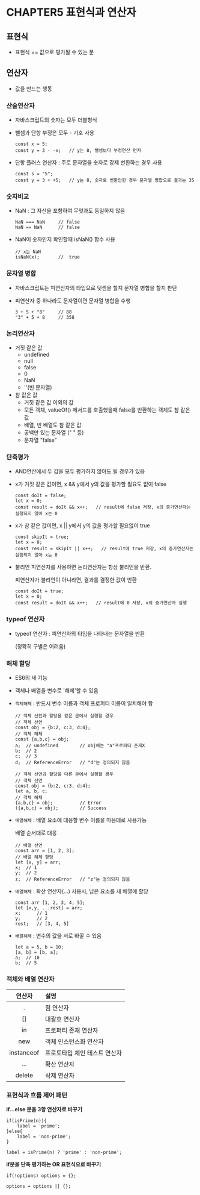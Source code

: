 # CHAPTER5 표현식과 연산자

## 표현식

* 표현식 == 값으로 평가될 수 있는 문

## 연산자

* 값을 만드는 행동

### 산술연산자

* 자바스크립트의 숫자는 모두 더블형식
* 뺄셈과 단항 부정은 모두 - 기호 사용

  ```text
  const x = 5;
  const y = 3 - -x;   // y는 8, 뺄셈보다 부정연산 먼저
  ```

* 단항 플러스 연산자 : 주로 문자열을 숫자로 강제 변환하는 경우 사용

  ```text
  const s = "5";
  const y = 3 + +5;   // y는 8, 숫자로 변환안한 경우 문자열 병합으로 결과는 35
  ```

### 숫자비교

* NaN : 그 자신을 포함하여 무엇과도 동일하지 않음

  ```text
  NaN === NaN     // false
  NaN == NaN      // false
  ```

* NaN이 숫자인지 확인할때 isNaN\(\) 함수 사용

  ```text
  // x는 NaN
  isNaN(x);       //  true
  ```

### 문자열 병합

* 자바스크립트는 피연산자의 타입으로 덧셈을 할지 문자열 병합을 할지 판단
* 피연산자 중 하나라도 문자열이면 문자열 병합을 수행

  ```text
  3 + 5 + "8"     // 88
  "3" + 5 + 8     // 358
  ```

### 논리연산자

* 거짓 같은 값
  * undefined
  * null
  * false
  * 0
  * NaN
  * ''\(빈 문자열\)
* 참 값은 값
  * 거짓 같은 값 이외의 값
  * 모든 객체, valueOf\(\) 메서드를 호출했을때 false를 반환하는 객체도 참 같은 값
  * 배열, 빈 배열도 참 같은 값
  * 공백만 있는 문자열 \("  " 등\)
  * 문자열 "false"

### 단축평가

* AND연산에서 두 값을 모두 평가하지 않아도 될 경우가 있음
* x가 거짓 같은 값이면, x && y에서 y의 값을 평가할 필요도 없이 false

  ```text
  const doIt = false;
  let x = 0;
  const result = doIt && x++;   // result에 false 저장, x의 증가연산자는 실행되지 않아 x는 0
  ```

* x가 참 같은 값이면, x \|\| y에서 y의 값을 평가할 필요없이 true

  ```text
  const skipIt = true;
  let x = 0;
  const result = skipIt || x++;   // result에 true 저장, x의 증가연산자는 실행되지 않아 x는 0
  ```

* 불리언 피연산자를 사용하면 논리연산자는 항상 불리언을 반환.  

  피연산자가 불리언이 아니라면, 결과를 결정한 값이 반환

  ```text
  const doIt = true;
  let x = 0;
  const result = doIt && x++;   // result에 0 저장, x의 증가연산자 실행
  ```

### typeof 연산자

* typeof 연산자 : 피연산자의 타입을 나타내는 문자열을 반환  

  \(정확히 구별은 어려움\)

### 해체 할당

* ES6의 새 기능
* 객체나 배열을 변수로 '해체'할 수 있음
* `객체해체` : 반드시 변수 이름과 객체 프로퍼티 이름이 일치해야 함

  ```text
  // 객체 선언과 할당을 같은 문에서 실행할 경우
  // 객체 선언
  const obj = {b:2, c:3, d:4};
  // 객체 해체
  const {a,b,c} = obj;
  a;  // undefined        // obj에는 "a"프로퍼티 존재X
  b;  // 2
  c;  // 3
  d;  // ReferenceError   // "d"는 정의되지 않음
  ```

  ```text
  // 객체 선언과 할당을 다른 문에서 실행할 경우
  // 객체 선언
  const obj = {b:2, c:3, d:4};
  let a, b, c;
  // 객체 해체
  {a,b,c} = obj;          // Error
  ({a,b,c} = obj);        // Success
  ```

* `배열해체` : 배열 요소에 대응할 변수 이름을 마음대로 사용가능  

  배열 순서대로 대응

  ```text
  // 배열 선언
  const arr = [1, 2, 3];
  // 배열 해체 할당
  let [x, y] = arr;
  x;  // 1
  y;  // 2
  z;  // ReferenceError   // "z"는 정의되지 않음
  ```

* `배열해체` : 확산 연산자\(...\) 사용시, 남은 요소를 새 배열에 할당

  ```text
  const arr [1, 2, 3, 4, 5];
  let [x,y, ...rest] = arr;
  x;      // 1
  y;      // 2
  rest;   // [3, 4, 5]
  ```

* `배열해체` : 변수의 값을 서로 바꿀 수 있음

  ```text
  let a = 5, b = 10;
  [a, b] = [b, a];
  a;  // 10
  b;  // 5
  ```

### 객체와 배열 연산자

| 연산자 | 설명 |
| :---: | :--- |
| . | 점 연산자 |
| \[\] | 대괄호 연산자 |
| in | 프로퍼티 존재 연산자 |
| new | 객체 인스턴스화 연산자 |
| instanceof | 프로토타입 체인 테스트 연산자 |
| ... | 확산 연산자 |
| delete | 삭제 연산자 |

### 표현식과 흐름 제어 패턴

**if...else 문을 3항 연산자로 바꾸기**

```text
if(isPrime(n)){
    label = 'prime';
}else{
    label = 'non-prime';
}

label = isPrime(n) ? 'prime' : 'non-prime';
```

**if문을 단축 평가하는 OR 표현식으로 바꾸기**

```text
if(!options) options = {};

options = options || {};
```

